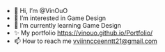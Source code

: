 - 👋 Hi, I’m @VinOuO
- 👀 I’m interested in Game Design
- 🌱 I’m currently learning Game Design
- ✨ My portfolio https://vinouo.github.io/Portfolio/
- 📫 How to reach me vviinncceenntt21@gmail.com

<!---
VinOuO/VinOuO is a ✨ special ✨ repository because its `README.md` (this file) appears on your GitHub profile.
You can click the Preview link to take a look at your changes.
--->
